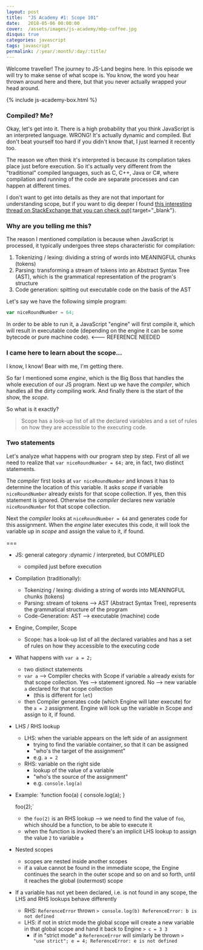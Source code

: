 ```yaml
---
layout: post
title:  "JS Academy #1: Scope 101"
date:   2018-05-06 00:00:00
cover:	/assets/images/js-academy/mbp-coffee.jpg
disqus: true
categories: javascript
tags: javascript
permalink: /:year/:month/:day/:title/
---
```


Welcome traveller! The journey to JS-Land begins here. In this episode we will try to make sense of what scope is. You know, the word you hear thrown around here and there, but that you never actually wrapped your head around.

{% include js-academy-box.html %}

### Compiled? Me?

Okay, let's get into it. There is a high probability that you think JavaScript is an interpreted language. WRONG! It's actually dynamic and compiled. But don't beat yourself too hard if you didn't know that, I just learned it recently too. 

The reason we often think it's interpreted is because its compilation takes place just before execution. So it's actually very different from the "traditional" compiled languages, such as C, C++, Java or C#, where compilation and running of the code are separate processes and can happen at different times.

I don't want to get into details as they are not that important for understanding scope, but if you want to dig deeper I found [this interesting thread on StackExchange that you can check out](https://softwareengineering.stackexchange.com/questions/138521/is-javascript-interpreted-by-design){:target="_blank"}.

### Why are you telling me this?

The reason I mentioned compilation is because when JavaScript is processed, it typically undergoes three steps characteristic for compilation:

1. Tokenizing / lexing: dividing a string of words into MEANINGFUL chunks (tokens)
2. Parsing: transforming a stream of tokens into an Abstract Syntax Tree (AST), which is the grammatical representation of the program's structure
3. Code generation: spitting out executable code on the basis of the AST

Let's say we have the following simple program:

```javascript
var niceRoundNumber = 64;
```

In order to be able to run it, a JavaScript "engine" will first compile it, which will result in executable code (depending on the engine it can be some bytecode or pure machine code). <--- REFERENCE NEEDED

### I came here to learn about the scope...

I know, I know! Bear with me, I'm getting there.

So far I mentioned some *engine*, which is the Big Boss that handles the whole execution of our JS program.
Next up we have the *compiler*, which handles all the dirty compiling work.
And finally there is the start of the show, the *scope*.

So what is it exactly? 
> Scope has a look-up list of all the declared variables and a set of rules on how they are accessible to the executing code.

### Two statements

Let's analyze what happens with our program step by step.
First of all we need to realize that `var niceRoundNumber = 64;` are, in fact, two distinct statements.

The *compiler* first looks at `var niceRoundNumber` and knows it has to determine the location of this variable. 
It asks *scope* if variable `niceRoundNumber` already exists for that scope collection. 
If yes, then this statement is ignored.
Otherwise the *compiler* declares new variable `niceRoundNumber` fot that scope collection.

Next the *compiler* looks at `niceRoundNumber = 64` and generates code for this assignment.
When the *engine* later executes this code, it will look the variable up in *scope* and assign the value to it, if found.

===
- JS: general category :dynamic / interpreted, but COMPILED
    - compiled just before execution

- Compilation (traditionally):
    - Tokenizing / lexing: dividing a string of words into MEANINGFUL chunks (tokens)
    - Parsing: stream of tokens --> AST (Abstract Syntax Tree), represents the grammatical structure of the program
    - Code-Generation: AST --> executable (machine) code

- Engine, Compiler, Scope
    - Scope: has a look-up list of all the declared variables and has a set of rules on how they accessible to the executing code
- What happens with `var a = 2;`
    - two distinct statements
    - `var a` --> Compiler checks with Scope if variable `a` already exists for that scope collection. Yes --> statement ignored. No --> new variable `a` declared for that scope collection
        - (this is different for `let`)
    - then Compiler generates code (which Engine will later execute) for the `a = 2` assignment. Engine will look up the variable in Scope and assign to it, if found.
- LHS / RHS lookup
    - LHS: when the variable appears on the left side of an assignment
        - trying to find the variable container, so that it can be assigned
        - "who's the target of the assignment"
        - e.g. `a = 2`
    - RHS: variable on the right side
        - lookup of the value of a variable
        - "who's the source of the assignment"
        - e.g. `console.log(a)`
- Example:
    `function foo(a) {
        console.log(a);
    }

    foo(2);`
    - the `foo(2)` is an RHS lookup --> we need to find the value of `foo`, which should be a function, to be able to execute it
    - when the function is invoked there's an implicit LHS lookup to assign the value `2` to variable `a`

- Nested scopes
    - scopes are nested inside another scopes
    - if a value cannot be found in the immediate scope, the Engine continues the search in the outer scope and so on and so forth, until it reaches the global (outermost) scope

- If a variable has not yet been declared, i.e. is not found in any scope, the LHS and RHS lookups behave differently
    - RHS: `ReferenceError` thrown
    `> console.log(b)
    ReferenceError: b is not defined`
    - LHS: if not in strict mode the global scope will create a new variable in that global scope and hand it back to Engine
    `> c = 3
    3`
        - if in "strict mode" a `ReferenceError` will similarly be thrown
        `> "use strict"; e = 4;
        ReferenceError: e is not defined`
